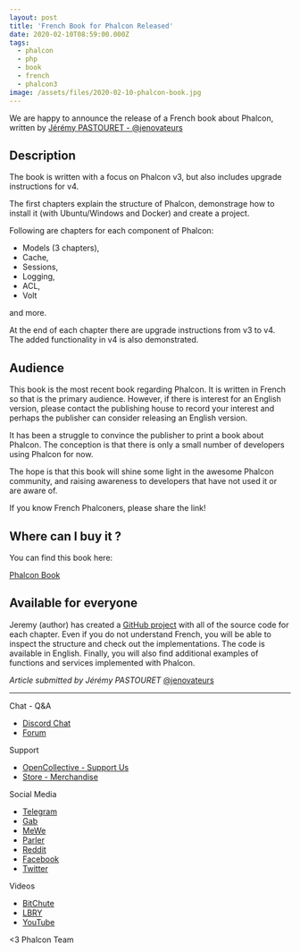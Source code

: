 ```yaml
---
layout: post
title: 'French Book for Phalcon Released'
date: 2020-02-10T08:59:00.000Z
tags:
  - phalcon
  - php
  - book
  - french
  - phalcon3
image: /assets/files/2020-02-10-phalcon-book.jpg
---
```

We are happy to announce the release of a French book about Phalcon, written by [Jérémy PASTOURET - @jenovateurs](https://github.com/jenovateurs)

<!--more-->

## Description
The book is written with a focus on Phalcon v3, but also includes upgrade instructions for v4. 

The first chapters explain the structure of Phalcon, demonstrage how to install it (with Ubuntu/Windows and Docker) and create a project.

Following are chapters for each component of Phalcon: 
- Models (3 chapters), 
- Cache, 
- Sessions, 
- Logging, 
- ACL, 
- Volt

and more.

At the end of each chapter there are upgrade instructions from v3 to v4. The added functionality in v4 is also demonstrated.

## Audience
This book is the most recent book regarding Phalcon. It is written in French so that is the primary audience. 
However, if there is interest for an English version, please contact the publishing house to record your interest and 
perhaps the publisher can consider releasing an English version.  

It has been a struggle to convince the publisher to print a book about Phalcon. The conception is that there is only 
a small number of developers using Phalcon for now. 

The hope is that this book will shine some light in the awesome Phalcon community, and raising awareness to developers 
that have not used it or are aware of.

If you know French Phalconers, please share the link!

## Where can I buy it ?

You can find this book here: 

[Phalcon Book](https://www.editions-eni.fr/livre/phalcon-3-developpez-des-applications-web-complexes-et-performantes-en-php-9782409022746?utm_source=e-novateurs&utm_medium=affiliation&utm_campaign=2020-01-16-JPASTOURET&xtor=AL-3910-[JPASTOURET])

## Available for everyone
Jeremy (author) has created a [GitHub project](https://github.com/les-enovateurs/livre-phalcon) with all of the source code for each chapter. Even if you do not understand French, you will be able to inspect the structure and check out the implementations. The code is available in English. Finally, you will also find additional examples of functions and services implemented with Phalcon.

_Article submitted by Jérémy PASTOURET_ [@jenovateurs](https://github.com/jenovateurs)

<hr>

Chat - Q&A

* [Discord Chat](https://phalcon.io/discord)
* [Forum](https://phalcon.link/forum)

Support

* [OpenCollective - Support Us](https://phalcon.io/fund)
* [Store - Merchandise](https://phalcon.io/store)

Social Media

* [Telegram](https://phalcon.io/telegram)
* [Gab](https://phalcon.io/gab)
* [MeWe](https://phalcon.io/mewe)
* [Parler](https://phalcon.io/parler)
* [Reddit](https://phalcon.io/reddit)
* [Facebook](https://phalcon.io/fb)
* [Twitter](https://phalcon.io/t)

Videos

* [BitChute](https://phalcon.io/bitchute)
* [LBRY](https://phalcon.io/lbry)
* [YouTube](https://phalcon.io/youtube)

<3 Phalcon Team
